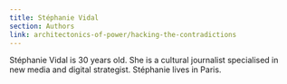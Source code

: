 ```yaml
---
title: Stéphanie Vidal
section: Authors
link: architectonics-of-power/hacking-the-contradictions
---
```


Stéphanie Vidal is 30 years old. She is a cultural journalist specialised in
new media and digital strategist. Stéphanie lives in Paris.


